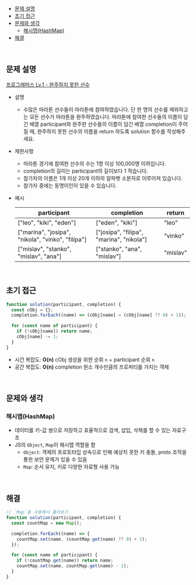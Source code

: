 - [문제 설명](#문제-설명)
- [초기 접근](#초기-접근)
- [문제와 생각](#문제와-생각)
  - [해시맵(HashMap)](#해시맵hashmap)
- [해결](#해결)

<br>

## 문제 설명

[프로그래머스 Lv.1 - 완주하지 못한 선수](https://school.programmers.co.kr/learn/courses/30/lessons/42576)

- 설명
  - 수많은 마라톤 선수들이 마라톤에 참여하였습니다. 단 한 명의 선수를 제외하고는 모든 선수가 마라톤을 완주하였습니다. 마라톤에 참여한 선수들의 이름이 담긴 배열 participant와 완주한 선수들의 이름이 담긴 배열 completion이 주어질 때, 완주하지 못한 선수의 이름을 return 하도록 solution 함수를 작성해주세요.
- 제한사항
  - 마라톤 경기에 참여한 선수의 수는 1명 이상 100,000명 이하입니다.
  - completion의 길이는 participant의 길이보다 1 작습니다.
  - 참가자의 이름은 1개 이상 20개 이하의 알파벳 소문자로 이루어져 있습니다.
  - 참가자 중에는 동명이인이 있을 수 있습니다.
- 예시

  | participant                                       | completion                               | return   |
  | ------------------------------------------------- | ---------------------------------------- | -------- |
  | ["leo", "kiki", "eden"]                           | ["eden", "kiki"]                         | "leo"    |
  | ["marina", "josipa", "nikola", "vinko", "filipa"] | ["josipa", "filipa", "marina", "nikola"] | "vinko"  |
  | ["mislav", "stanko", "mislav", "ana"]             | ["stanko", "ana", "mislav"]              | "mislav" |

<br>

## 초기 접근

```javascript
function solution(participant, completion) {
  const cObj = {};
  completion.forEach((name) => (cObj[name] = (cObj[name] ?? 0) + 1));

  for (const name of participant) {
    if (!cObj[name]) return name;
    cObj[name] -= 1;
  }
}
```

- 시간 복잡도: **O(n)** cObj 생성을 위한 순회 `n` + participant 순회 `n`
- 공간 복잡도: **O(n)** completion 원소 개수만큼의 프로퍼티를 가지는 객체

<br>

## 문제와 생각

### 해시맵(HashMap)

- 데이터를 키-값 쌍으로 저장하고 효율적으로 검색, 삽입, 삭제를 할 수 있는 자료구조
- JS의 `Object`, `Map`이 해시맵 역할을 함
  - `Object`: 객체의 프로토타입 상속으로 인해 예상치 못한 키 충돌, proto 조작을 통한 보안 문제가 있을 수 있음
  - `Map`: 순서 유지, 키로 다양한 자료형 사용 가능

<br>

## 해결

```javascript
// `Map`을 사용해서 풀어보기
function solution(participant, completion) {
  const countMap = new Map();

  completion.forEach((name) => {
    countMap.set(name, (countMap.get(name) ?? 0) + 1);
  });

  for (const name of participant) {
    if (!countMap.get(name)) return name;
    countMap.set(name, countMap.get(name) - 1);
  }
}
```
